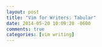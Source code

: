 ```yaml
---
layout: post
title: "Vim for Writers: Tabular"
date: 2014-05-20 10:09:28 -0600
comments: true
categories: [vim writing]
---
```




